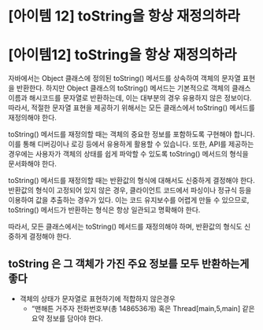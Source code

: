 # [아이템 12] toString을 항상 재정의하라

# [아이템12] toString을 항상 재정의하라

자바에서는 Object 클래스에 정의된 toString() 메서드를 상속하여 객체의 문자열 표현을 반환한다. 
하지만 Object 클래스의 toString() 메서드는 기본적으로 객체의 클래스 이름과 해시코드를 문자열로 반환하는데, 이는 대부분의 경우 유용하지 않은 정보이다. 
따라서, 적절한 문자열 표현을 제공하기 위해서는 모든 클래스에서 toString() 메서드를 재정의해야 한다.

toString() 메서드를 재정의할 때는 객체의 중요한 정보를 포함하도록 구현해야 합니다. 
이를 통해 디버깅이나 로깅 등에서 유용하게 활용할 수 있습니다. 
또한, API를 제공하는 경우에는 사용자가 객체의 상태를 쉽게 파악할 수 있도록 toString() 메서드의 형식을 문서화해야 한다.

toString() 메서드를 재정의할 때는 반환값의 형식에 대해서도 신중하게 결정해야 한다. 
반환값의 형식이 고정되어 있지 않은 경우, 클라이언트 코드에서 파싱이나 정규식 등을 이용하여 값을 추출하는 경우가 있다. 
이는 코드 유지보수를 어렵게 만들 수 있으므로, toString() 메서드가 반환하는 형식은 항상 일관되고 명확해야 한다.

따라서, 모든 클래스에서는 toString() 메서드를 재정의해야 하며, 반환값의 형식도 신중하게 결정해야 한다.

## toString 은 그 객체가 가진 주요 정보를 모두 반환하는게 좋다

- 객체의 상태가 문자열로 표현하기에 적합하지 않은경우
    - “맨해튼 거주자 전화번호부(총 1486536개) 혹은 Thread[main,5,main] 같은 요약 정보를 담아야 한다.

